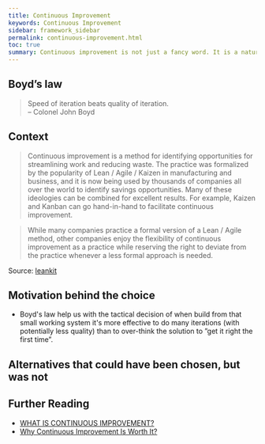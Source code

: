 ```yaml
---
title: Continuous Improvement
keywords: Continuous Improvement
sidebar: framework_sidebar
permalink: continuous-improvement.html
toc: true
summary: Continuous improvement is not just a fancy word. It is a natural process which aims to improve our current situation. We don’t want to work harder if we can achieve the same or better result by working smarter. In other words, we want to eliminate all work that isn’t absolutely necessary.
---
```


## Boyd’s law
>Speed of iteration beats quality of iteration.    
> – Colonel John Boyd

## Context
> Continuous improvement is a method for identifying opportunities for streamlining work and reducing waste. The practice was formalized by the popularity of Lean / Agile / Kaizen in manufacturing and business, and it is now being used by thousands of companies all over the world to identify savings opportunities. Many of these ideologies can be combined for excellent results. For example, Kaizen and Kanban can go hand-in-hand to facilitate continuous improvement.

> While many companies practice a formal version of a Lean / Agile method, other companies enjoy the flexibility of continuous improvement as a practice while reserving the right to deviate from the practice whenever a less formal approach is needed.

Source: [leankit](https://leankit.com/learn/kanban/continuous-improvement/)

## Motivation behind the choice
* Boyd's law help us with the tactical decision of when build from that small working system it's more effective to do many iterations (with potentially less quality) than to over-think the solution to ”get it right the first time”.

## Alternatives that could have been chosen, but was not

## Further Reading
* [WHAT IS CONTINUOUS IMPROVEMENT?](https://leankit.com/learn/kanban/continuous-improvement/)
* [Why Continuous Improvement Is Worth It?](https://www.petrikainulainen.net/software-development/processes/why-continuous-improvement-is-worth-it/)
